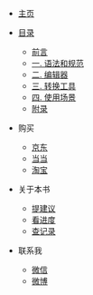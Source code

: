 - [主页]()
- [目录](前言.md)
  - [前言](前言.md)
  - [一. 语法和规范](前言.md)
  - [二. 编辑器](前言.md)
  - [三. 转换工具](前言.md)
  - [四. 使用场景](前言.md)
  - [附录](附录.md)
- 购买
  - [京东](https://item.jd.com/12669274.html?extension_id=eyJhZCI6IiIsImNoIjoiIiwic2hvcCI6IiIsInNrdSI6IiIsInRzIjoiIiwidW5pcWlkIjoie1wiY2xpY2tfaWRcIjpcImYyODE1MjZmLTNiZDMtNDMxYy04YmYyLTIzOGM1MDRmYWU0MVwiLFwicG9zX2lkXCI6XCIxNTBcIixcInNpZFwiOlwiN2ZiOGMyZTMtYTliYS00Y2RjLThiYjUtZjRhOGM1YTRhODQzXCIsXCJza3VfaWRcIjpcIjEyNjY5Mjc0XCJ9In0=&jd_pop=f281526f-3bd3-431c-8bf2-238c504fae41&abt=3)
  - [当当](http://product.dangdang.com/27912444.html)
  - [淘宝](https://detail.tmall.com/item.htm?spm=a230r.1.14.1.357e48e3fBGTdI&id=600157475560&ns=1&abbucket=6)

- 关于本书
  - [提建议]()
  - [看进度]()
  - [查记录]()

- 联系我
  - [微信]()
  - [微博]()